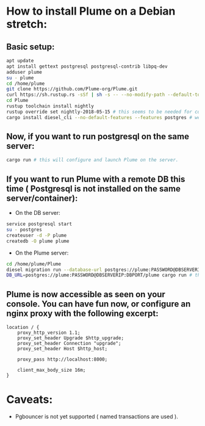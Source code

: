 # How to install Plume on a Debian stretch:

## Basic setup:

```bash
apt update
apt install gettext postgresql postgresql-contrib libpq-dev
adduser plume
su - plume
cd /home/plume
git clone https://github.com/Plume-org/Plume.git
curl https://sh.rustup.rs -sSf | sh -s -- --no-modify-path --default-toolchain nightly
cd Plume
rustup toolchain install nightly
rustup override set nightly-2018-05-15 # this seems to be needed for compilation
cargo install diesel_cli --no-default-features --features postgres # we dont need to compile anything else than pgsql
```

## Now, if you want to run postgresql on the same server:

```bash
cargo run # this will configure and launch Plume on the server.
```

## If you want to run Plume with a remote DB this time ( Postgresql is not installed on the same server/container):

* On the DB server:

```bash
service postgresql start
su - postgres
createuser -d -P plume
createdb -O plume plume
```

* On the Plume server:

```bash
cd /home/plume/Plume
diesel migration run --database-url postgres://plume:PASSWORD@DBSERVERIP:DBPORT/plume
DB_URL=postgres://plume:PASSWORD@DBSERVERIP:DBPORT/plume cargo run # the first launch will ask questions to configure the instance. A second launch will not need the DB_URL.
```

## Plume is now accessible as seen on your console. You can have fun now, or configure an nginx proxy with the following excerpt:

    location / {
        proxy_http_version 1.1;
        proxy_set_header Upgrade $http_upgrade;
        proxy_set_header Connection "upgrade";
        proxy_set_header Host $http_host;

        proxy_pass http://localhost:8000;

        client_max_body_size 16m;
    }

# Caveats:

* Pgbouncer is not yet supported ( named transactions are used ).
